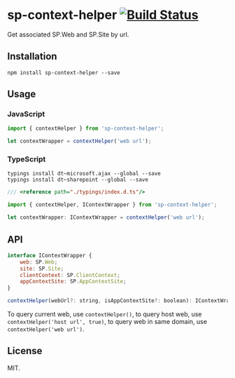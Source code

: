 # sp-context-helper [![Build Status](https://travis-ci.org/Frederick-S/sp-context-helper.svg?branch=master)](https://travis-ci.org/Frederick-S/sp-context-helper)
Get associated SP.Web and SP.Site by url.

## Installation
```
npm install sp-context-helper --save
```

## Usage
### JavaScript
```js
import { contextHelper } from 'sp-context-helper';

let contextWrapper = contextHelper('web url');
```

### TypeScript
```
typings install dt~microsoft.ajax --global --save
typings install dt~sharepoint --global --save
```

```js
/// <reference path="./typings/index.d.ts"/>

import { contextHelper, IContextWrapper } from 'sp-context-helper';

let contextWrapper: IContextWrapper = contextHelper('web url');
```

## API
```js
interface IContextWrapper {
    web: SP.Web;
    site: SP.Site;
    clientContext: SP.ClientContext;
    appContextSite: SP.AppContextSite;
}

contextHelper(webUrl?: string, isAppContextSite?: boolean): IContextWrapper
```

To query current web, use `contextHelper()`, to query host web, use `contextHelper('host url', true)`, to query web in same domain, use `contextHelper('web url')`.

## License
MIT.
